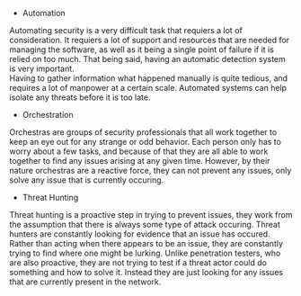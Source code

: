  - Automation
 
 Automating security is a very difficult task that requiers a lot of consideration.
 It requiers a lot of support and resources that are needed for managing the software, as well as it being a single point of failure if it is relied on too much.
 That being said, having an automatic detection system is very important.  
 Having to gather information what happened manually is quite tedious, and requires a lot of manpower at a certain scale.
 Automated systems can help isolate any threats before it is too late.
 
 - Orchestration
 
Orchestras are groups of security professionals that all work together to keep an eye out for any strange or odd behavior.
Each person only has to worry about a few tasks, and because of that they are all able to work together to find any issues arising at any given time.
However, by their nature orchestras are a reactive force, they can not prevent any issues, only solve any issue that is currently occuring.

 - Threat Hunting 
 
 Threat hunting is a proactive step in trying to prevent issues, they work from the assumption that there is always some type of attack occuring.
 Threat hunters are constantly looking for evidence that an issue has occured.  Rather than acting when there appears to be an issue, they are constantly trying to find where one might be lurking.
 Unlike penetration testers, who are also proactive, they are not trying to test if a threat actor could do something and how to solve it.
 Instead they are just looking for any issues that are currently present in the network.
 